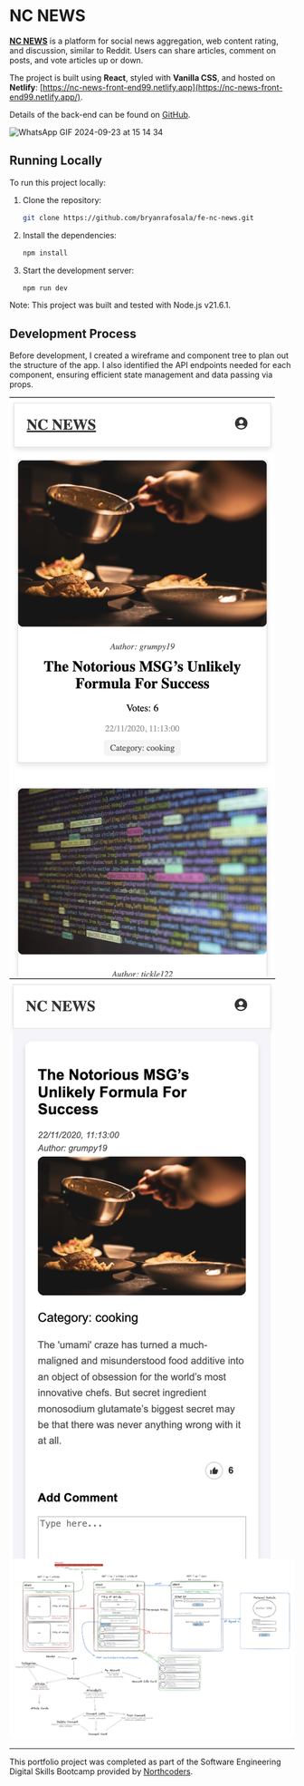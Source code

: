 # NC NEWS

[**NC NEWS**](https://nc-news-front-end99.netlify.app) is a platform for social news aggregation, web content rating, and discussion, similar to Reddit. Users can share articles, comment on posts, and vote articles up or down.

The project is built using **React**, styled with **Vanilla CSS**, and hosted on **Netlify**: [https://nc-news-front-end99.netlify.app](https://nc-news-front-end99.netlify.app/).

Details of the back-end can be found on [GitHub](https://github.com/bryanrafosala/be-nc-news).

![WhatsApp GIF 2024-09-23 at 15 14 34](https://github.com/user-attachments/assets/58d06e6f-94b4-4175-9557-840f944eb92a)

## Running Locally

To run this project locally:

1. Clone the repository:

   ```bash
   git clone https://github.com/bryanrafosala/fe-nc-news.git
   ```

2. Install the dependencies:

   ```bash
   npm install
   ```

3. Start the development server:

   ```bash
   npm run dev
   ```

Note: This project was built and tested with Node.js v21.6.1.

## Development Process

Before development, I created a wireframe and component tree to plan out the structure of the app. I also identified the API endpoints needed for each component, ensuring efficient state management and data passing via props.

![Home](./src/Plan/Home.png)
![PageID](./src//Plan/ID-Page.png)
![ReactState](./src/Plan/PLAN.png)




---

This portfolio project was completed as part of the Software Engineering Digital Skills Bootcamp provided by [Northcoders](https://northcoders.com/).
